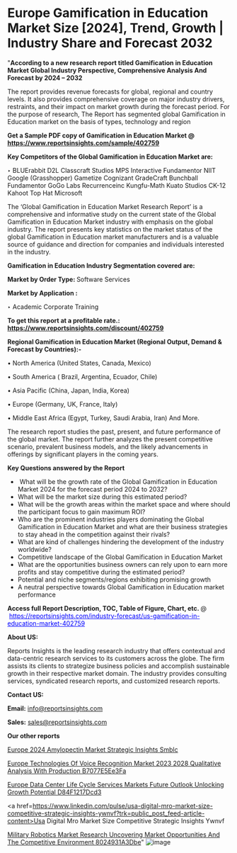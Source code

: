 # Europe Gamification in Education Market Size [2024], Trend, Growth | Industry Share and Forecast 2032

"<strong>According to a new research report titled Gamification in Education Market Global Industry Perspective, Comprehensive Analysis And Forecast by 2024 – 2032</strong>

The report provides revenue forecasts for global, regional and country levels. It also provides comprehensive coverage on major industry drivers, restraints, and their impact on market growth during the forecast period. For the purpose of research, The Report has segmented global Gamification in Education market on the basis of types, technology and region

<strong>Get a Sample PDF copy of Gamification in Education Market </strong><strong>@<a href=https://www.reportsinsights.com/sample/402759 style=color:#0000ff;> https://www.reportsinsights.com/sample/402759</a></strong></font>

<strong>Key Competitors of the Global Gamification in Education Market are:</strong>

‣ BLUErabbit
D2L
Classcraft Studios
MPS Interactive
Fundamentor
NIIT
Google (Grasshopper)
Gametize
Cognizant
GradeCraft
Bunchball
Fundamentor
GoGo Labs
Recurrenceinc
Kungfu-Math
Kuato Studios
CK-12
Kahoot
Top Hat
Microsoft

The ‘Global Gamification in Education Market Research Report’ is a comprehensive and informative study on the current state of the Global Gamification in Education Market industry with emphasis on the global industry. The report presents key statistics on the market status of the global Gamification in Education market manufacturers and is a valuable source of guidance and direction for companies and individuals interested in the industry.

<strong>Gamification in Education Industry Segmentation covered are:</strong>

<strong>Market by Order Type: </strong>
Software
Services

<strong>Market by Application :</strong>

‣ Academic
Corporate Training

<strong>To get this report at a profitable rate.: <a href=https://www.reportsinsights.com/discount/402759 style=color:#0000ff;>https://www.reportsinsights.com/discount/402759</a></strong></font>

<strong>Regional Gamification in Education Market (Regional Output, Demand &amp; Forecast by Countries):-</strong>

• North America (United States, Canada, Mexico)

• South America ( Brazil, Argentina, Ecuador, Chile)

• Asia Pacific (China, Japan, India, Korea)

• Europe (Germany, UK, France, Italy)

• Middle East Africa (Egypt, Turkey, Saudi Arabia, Iran) And More.

The research report studies the past, present, and future performance of the global market. The report further analyzes the present competitive scenario, prevalent business models, and the likely advancements in offerings by significant players in the coming years.

<strong>Key Questions answered by the Report</strong>
<ul>
  <li> What will be the growth rate of the Global Gamification in Education Market 2024 for the forecast period 2024 to 2032?</li>
  <li>What will be the market size during this estimated period?</li>
  <li>What will be the growth areas within the market space and where should the participant focus to gain maximum ROI?</li>
  <li>Who are the prominent industries players dominating the Global Gamification in Education Market and what are their business strategies to stay ahead in the competition against their rivals?</li>
  <li>What are kind of challenges hindering the development of the industry worldwide?</li>
  <li>Competitive landscape of the Global Gamification in Education Market</li>
  <li>What are the opportunities business owners can rely upon to earn more profits and stay competitive during the estimated period?</li>
  <li>Potential and niche segments/regions exhibiting promising growth</li>
  <li>A neutral perspective towards Global Gamification in Education market performance</li>
</ul>
<strong>Access full Report Description, TOC, Table of Figure, Chart, etc. </strong>@  <a href=https://reportsinsights.com/industry-forecast/us-gamification-in-education-market-402759 style=color:#0000ff;>https://reportsinsights.com/industry-forecast/us-gamification-in-education-market-402759</a></font>

<strong><strong>About US</strong>:</strong>

Reports Insights is the leading research industry that offers contextual and data-centric research services to its customers across the globe. The firm assists its clients to strategize business policies and accomplish sustainable growth in their respective market domain. The industry provides consulting services, syndicated research reports, and customized research reports.

<strong>Contact US:</strong>

<p class=""""><b>Email:</b> <a href=mailto:info@reportsinsights.com>info@reportsinsights.com</a></p>
<p class=""""><b>Sales:</b> <a href=mailto:sales@reportsinsights.com>sales@reportsinsights.com</a></p>

<strong>Our other reports</strong>

<a href=https://www.linkedin.com/pulse/europe-2024-amylopectin-market-strategic-insights-smblc/>Europe 2024 Amylopectin Market Strategic Insights Smblc</a>

<a href=https://medium.com/@tidke9676/europe-technologies-of-voice-recognition-market-2023-2028-qualitative-analysis-with-production-b7077e5ee3fa>Europe Technologies Of Voice Recognition Market 2023 2028 Qualitative Analysis With Production B7077E5Ee3Fa</a>

<a href=https://medium.com/@khalunansh/europe-data-center-life-cycle-services-markets-future-outlook-unlocking-growth-potential-d84f1217dcd3>Europe Data Center Life Cycle Services Markets Future Outlook Unlocking Growth Potential D84F1217Dcd3</a>

<a href=https://www.linkedin.com/pulse/usa-digital-mro-market-size-competitive-strategic-insights-ywnvf?trk=public_post_feed-article-content>Usa Digital Mro Market Size Competitive Strategic Insights Ywnvf</a>

<a href=https://medium.com/@patelamau/military-robotics-market-research-uncovering-market-opportunities-and-the-competitive-environment-8024931a3dbe>Military Robotics Market Research Uncovering Market Opportunities And The Competitive Environment 8024931A3Dbe</a>"
![image](https://github.com/Reportsinsights123/RIgrowth/assets/158415881/3647387e-f33c-4eb1-a680-0a8604496e32)

